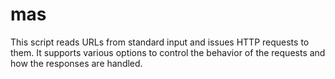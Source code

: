 # mas
This script reads URLs from standard input and issues HTTP requests to them. It supports various options to control the behavior of the requests and how the responses are handled.
